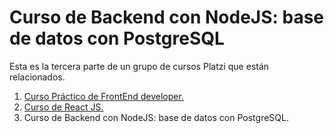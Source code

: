 # Curso de Backend con NodeJS: base de datos con PostgreSQL
Esta es la tercera parte de un grupo de cursos Platzi que están relacionados. 

1. [Curso Práctico de FrontEnd developer.](https://github.com/andreiarriaza/online-shop-html-css) 
2. [Curso de React JS.](https://github.com/andreiarriaza/online-shop-react)  
3. Curso de Backend con NodeJS: base de datos con PostgreSQL.
